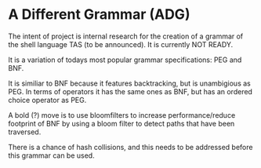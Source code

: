 # A Different Grammar (ADG)

The intent of project is internal research for the creation of a grammar of the shell language TAS (to be announced).
It is currently NOT READY.

It is a variation of todays most popular grammar specifications: PEG and BNF.

It is similiar to BNF because it features backtracking, but is unambigious as PEG.
In terms of operators it has the same ones as BNF, but has an ordered choice operator as PEG.

A bold (?) move is to use bloomfilters to increase performance/reduce footprint of BNF by using a bloom filter to detect
paths that have been traversed.

There is a chance of hash collisions, and this needs to be addressed before this grammar can be used.
